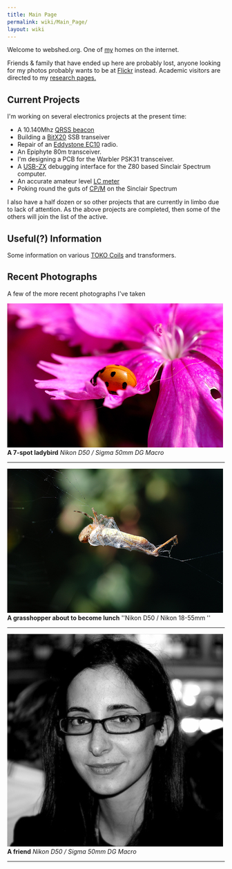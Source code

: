```yaml
---
title: Main Page
permalink: wiki/Main_Page/
layout: wiki
---
```


Welcome to webshed.org. One of [my](/wiki/About_Me "wikilink") homes on the
internet.

Friends & family that have ended up here are probably lost, anyone
looking for my photos probably wants to be at
[Flickr](http://www.flickr.com/photos/dtl/) instead. Academic visitors
are directed to my [research pages.](/wiki/Research_Interests "wikilink")

Current Projects
----------------

I'm working on several electronics projects at the present time:

-   A 10.140Mhz [QRSS beacon](/wiki/QRSS_Beacon "wikilink")
-   Building a [BitX20](/wiki/BitX20 "wikilink") SSB transeiver
-   Repair of an [Eddystone EC10](/wiki/Eddystone_EC10 "wikilink") radio.
-   An Epiphyte 80m transceiver.
-   I'm designing a PCB for the Warbler PSK31 transceiver.
-   A [USB-ZX](/wiki/USB-ZX "wikilink") debugging interface for the Z80 based
    Sinclair Spectrum computer.
-   An accurate amateur level [LC meter](/wiki/LC_meter "wikilink")
-   Poking round the guts of [CP/M](/wiki/CPM "wikilink") on the Sinclair
    Spectrum

I also have a half dozen or so other projects that are currently in
limbo due to lack of attention. As the above projects are completed,
then some of the others will join the list of the active.

Useful(?) Information
---------------------

Some information on various [TOKO Coils](/wiki/TOKO_Coils "wikilink") and
transformers.

Recent Photographs
------------------

A few of the more recent photographs I've taken  
  
![](7spot-small.jpg "fig:7spot-small.jpg")  
**A 7-spot ladybird** *Nikon D50 / Sigma 50mm DG Macro*

------------------------------------------------------------------------

![](Look-small.jpg "fig:Look-small.jpg")  
**A grasshopper about to become lunch** ''Nikon D50 / Nikon 18-55mm ''

------------------------------------------------------------------------

![](Ester-small.jpg "fig:Ester-small.jpg")  
**A friend** *Nikon D50 / Sigma 50mm DG Macro*

------------------------------------------------------------------------
